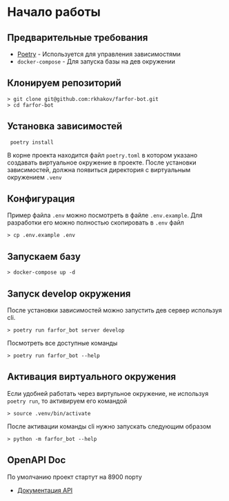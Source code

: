 # Начало работы


## Предварительные требования
* [Poetry](https://github.com/python-poetry/poetry) - Используется для управления зависимостями
* `docker-compose` - Для запуска базы на дев окружении


## Клонируем репозиторий
```shell
> git clone git@github.com:rkhakov/farfor-bot.git
> cd farfor-bot
```


## Установка зависимостей
```shell
 poetry install
```
В корне проекта находится файл `poetry.toml` в котором указано создавать виртуальное окружение в проекте.
После установки зависимостей, должна появиться директория c виртуальным окружением `.venv`


## Конфигурация
Пример файла `.env` можно посмотреть в файле `.env.example`.
Для разработки его можно полностью скопировать в `.env` файл
```shell
> cp .env.example .env
```


## Запускаем базу
```shell
> docker-compose up -d
```


## Запуск develop окружения
После установки зависимостей можно запустить дев сервер используя cli.
```shell
> poetry run farfor_bot server develop
```

Посмотреть все доступные команды
```shell
> poetry run farfor_bot --help
```


## Активация виртуального окружения
Если удобней работать через виртульное окружение, не используя `poetry run`, то активируем его командой
```shell
> source .venv/bin/activate
```

После активации команды cli нужно запускать следующим образом
```shell
> python -m farfor_bot --help
```


## OpenAPI Doc
По умолчанию проект стартут на 8900 порту

* [Документация API](http://127.0.0.1:8900/docs)
